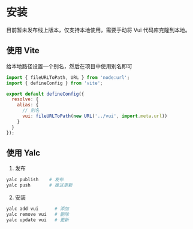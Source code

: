 # 安装

目前暂未发布线上版本，仅支持本地使用，需要手动将 Vui 代码库克隆到本地。

## 使用 Vite

给本地路径设置一个别名，然后在项目中使用别名即可

```js [vite.config.js]
import { fileURLToPath, URL } from 'node:url';
import { defineConfig } from 'vite';

export default defineConfig({
  resolve: {
    alias: {
      // 别名
      vui: fileURLToPath(new URL('../vui', import.meta.url))
    }
  }
});
```

## 使用 Yalc

1. 发布

```sh [vui 根目录下运行]
yalc publish    # 发布
yalc push       # 推送更新
```

2. 安装

```sh [项目根目录运行]
yalc add vui      # 添加
yalc remove vui   # 删除
yalc update vui   # 更新
```

